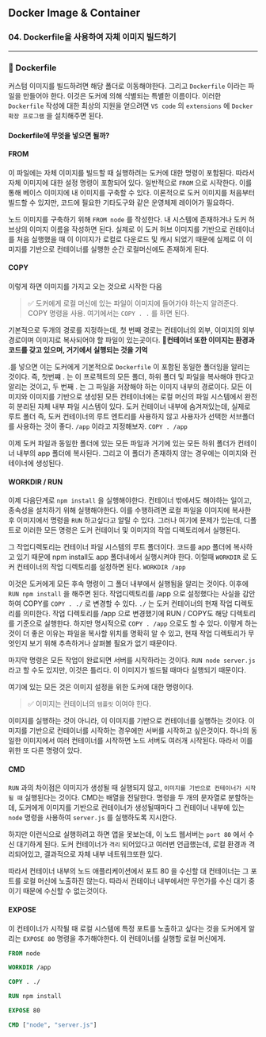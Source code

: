 ## Docker Image & Container

### 04. Dockerfile을 사용하여 자체 이미지 빌드하기

---

### 📌 Dockerfile

커스텀 이미지를 빌드하려면 해당 폴더로 이동해야한다.
그리고 `Dockerfile` 이라는 파일을 만들어야 한다. 이것은 도커에 의해 식별되는 특별한 이름이다. 이러한 `Dockerfile` 작성에 대한 최상의 지원을 얻으려면 `VS code` 의 `extensions` 에 `Docker 확장 프로그램` 을 설치해주면 된다.

#### Dockerfile에 무엇을 넣으면 될까?

#### FROM

이 파일에는 자체 이미지를 빌드할 때 실행하려는 도커에 대한 명령이 포함된다.
따라서 자체 이미지에 대한 설정 명령이 포함되어 있다.
일반적으로 `FROM` 으로 시작한다.
이를 통해 베이스 이미지에 내 이미지를 구축할 수 있다. 이론적으로 도커 이미지를 처음부터 빌드할 수 있지만, 코드에 필요한 기타도구와 같은 운영체제 레이어가 필요하다.

노드 이미지를 구축하기 위해 `FROM node` 를 작성한다.
내 시스템에 존재하거나 도커 허브상의 이미지 이름을 작성하면 된다.
실제로 이 도커 허브 이미지를 기반으로 컨테이너를 처음 실행했을 때 이 이미지가 로컬로 다운로드 및 캐시 되었기 때문에 실제로 이 이미지를 기반으로 컨테이너를 실행한 순간 로컬머신에도 존재하게 된다.

#### COPY

이렇게 하면 이미지를 가지고 오는 것으로 시작한 다음

> ✅ 도커에게 로컬 머신에 있는 파일이 이미지에 들어가야 하는지 알려준다.
> COPY 명령을 사용.
> 여기에서는 `COPY . .` 를 하면 된다.

기본적으로 두개의 경로를 지정하는데, 첫 번째 경로는 컨테이너의 외부, 이미지의 외부 경로이며 이미지로 복사되어야 할 파일이 있는곳이다.
📍**컨테이너 또한 이미지는 환경과 코드를 갖고 있으며, 거기에서 실행되는 것을 기억**

.를 넣으면 이는 도커에게 기본적으로 `Dockerfile` 이 포함된 동일한 폴더임을 알리는 것이다.
즉, 첫번쨰 . 는 이 프로젝트의 모든 폴더, 하위 폴더 및 파일을 복사해야 한다고 알리는 것이고, 두 번째 . 는 그 파일을 저장해야 하는 이미지 내부의 경로이다.
모든 이미지와 이미지를 기반으로 생성된 모든 컨테이너에는 로컬 머신의 파일 시스템에서 완전히 분리된 자체 내부 파일 시스템이 있다.
도커 컨테이너 내부에 숨겨져있는데, 실제로 루트 폴더 즉, 도커 컨테이너의 루트 엔트리를 사용하지 않고 사용자가 선택한 서브폴더를 사용하는 것이 좋다. `/app` 이라고 지정해보자.
`COPY . /app`

이제 도커 파일과 동일한 폴더에 있는 모든 파일과 거기에 있는 모든 하위 폴더가 컨테이너 내부의 app 폴더에 복사된다. 그리고 이 폴더가 존재하지 않는 경우에는 이미지와 컨테이너에 생성된다.

#### WORKDIR / RUN

이제 다음단계로 `npm install` 을 실행해야한다.
컨테이너 밖에서도 해야하는 일이고, 종속성을 설치하기 위해 실행해야한다.
이를 수행하려면 로컬 파일을 이미지에 복사한 후 이미지에서 명령을 `RUN` 하고싶다고 알릴 수 있다. 그러나 여기에 문제가 있는데, 디폴트로 이러한 모든 명령은 도커 컨테이너 및 이미지의 작업 디렉토리에서 실행된다.

그 작업디렉토리는 컨테이너 파일 시스템의 루트 폴더이다. 코드를 app 폴더에 복사하고 있기 때문에 npm install도 app 폴더내에서 실행시켜야 한다.
이럴때 `WORKDIR` 로 도커 컨테이너의 작업 디렉토리를 설정하면 된다.
`WORKDIR /app`

이것은 도커에게 모든 후속 명령이 그 폴더 내부에서 실행됨을 알리는 것이다.
이후에 `RUN npm install` 을 해주면 된다.
작업디렉토리를 /app 으로 설정했다는 사실을 감안하여 COPY를 `COPY . ./` 로 변경할 수 있다. `./` 는 도커 컨테이너의 현재 작업 디렉토리를 의미한다.
작업 디렉토리를 /app 으로 변경했기에 RUN / COPY도 해당 디렉토리를 기준으로 실행한다.
하지만 명시적으로 `COPY . /app` 으로도 할 수 있다.
이렇게 하는 것이 더 좋은 이유는 파일을 복사할 위치를 명확히 알 수 있고, 현재 작업 디렉토리가 무엇인지 보기 위해 추측하거나 살펴볼 필요가 없기 때문이다.

마지막 명령은 모든 작업이 완료되면 서버를 시작하라는 것이다.
`RUN node server.js` 라고 할 수도 있지만, 이것은 틀리다.
이 이미지가 빌드될 때마다 실행되기 때문이다.

여기에 있는 모든 것은 이미지 설정을 위한 도커에 대한 명령이다.

> ✅ 이미지는 컨테이너의 `템플릿` 이여야 한다.

이미지를 실행하는 것이 아니라, 이 이미지를 기반으로 컨테이너를 실행하는 것이다.
이미지를 기반으로 컨테이너를 시작하는 경우에만 서버를 시작하고 싶은것이다.
하나의 동일한 이미지에서 여러 컨테이너를 시작하면 노드 서버도 여러개 시작된다.
따라서 이를 위한 또 다른 명령이 있다.

#### CMD

`RUN` 과의 차이점은 이미지가 생성될 때 실행되지 않고, `이미지를 기반으로 컨테이너가 시작될 때` 실행된다는 것이다.
CMD는 배열을 전달한다. 명령을 두 개의 문자열로 분할하는데, 도커에게 이미지를 기반으로 컨테이너가 생성될때마다 그 컨테이너 내부에 있는 `node` 명령을 사용하여 `server.js` 를 실행하도록 지시한다.

하지만 이런식으로 실행하려고 하면 앱을 못보는데, 이 노드 웹서버는 `port 80` 에서 수신 대기하게 된다. 도커 컨테이너가 `격리` 되어있다고 여러번 언급했는데, 로컬 환경과 격리되어있고, 결과적으로 자체 내부 네트워크또한 있다.

따라서 컨테이너 내부의 노드 애플리케이션에서 포트 80 을 수신할 대 컨테이너는 그 포트를 로컬 머신에 노출하진 않는다. 따라서 컨테이너 내부에서만 무언가를 수신 대기 중이기 때문에 수신할 수 없는것이다.

#### EXPOSE

이 컨테이너가 시작될 때 로컬 시스템에 특정 포트를 노출하고 싶다는 것을 도커에게 알리는 `EXPOSE 80` 명령을 추가해야한다. 이 컨테이너를 실행할 로컬 머신에게.

```DOCKERFILE
FROM node

WORKDIR /app

COPY . ./

RUN npm install

EXPOSE 80

CMD ["node", "server.js"]
```
